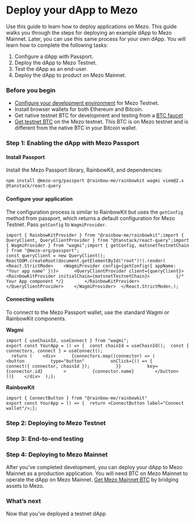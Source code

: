 # Deploy your dApp to Mezo

Use this guide to learn how to deploy applications on Mezo. This guide walks you through the steps for deploying an example dApp to Mezo Mainnet. Later, you can use this same process for your own dApp. You will learn how to complete the following tasks:

1. Configure a dApp with Passport.
2. Deploy the dApp to Mezo Testnet.
3. Test the dApp as an end-user.
4. Deploy the dApp to product on Mezo Mainnet.

### Before you begin <a href="#before-you-begin" id="before-you-begin"></a>

* [Configure your development environment](configure-environment.md) for Mezo Testnet.
* Install browser wallets for both Ethereum and Bitcoin.
* Get native testnet BTC for development and testing from a [BTC faucet](https://bitcoinfaucet.uo1.net/)
* [Get testnet BTC](https://faucet.test.mezo.org/) on the Mezo testnet. This BTC is on Mezo testnet and is different from the native BTC in your Bitcoin wallet.

### Step 1: Enabling the dApp with Mezo Passport <a href="#step-1-enabling-the-dapp-with-mezo-passport" id="step-1-enabling-the-dapp-with-mezo-passport"></a>

#### Install Passport <a href="#install-passport" id="install-passport"></a>

Install the Mezo Passport library, RainbowKit, and dependencies:

```
npm install @mezo-org/passport @rainbow-me/rainbowkit wagmi viem@2.x @tanstack/react-query
```

#### Configure your application <a href="#configure-your-application" id="configure-your-application"></a>

The configuration process is similar to RainbowKit but uses the `getConfig` method from passport, which returns a default configuration for Mezo Testnet. Pass `getConfig` to `WagmiProvider`.

```
import { RainbowKitProvider } from "@rainbow-me/rainbowkit";import { QueryClient, QueryClientProvider } from "@tanstack/react-query";import { WagmiProvider } from "wagmi";import { getConfig, matsnetTestnetChain } from "@mezo-org/passport";
const queryClient = new QueryClient();
ReactDOM.createRoot(document.getElementById("root")!).render(  <React.StrictMode>    <WagmiProvider config={getConfig({ appName: "Your app name" })}>      <QueryClientProvider client={queryClient}>        <RainbowKitProvider initialChain={matsnetTestnetChain}>          {/* Your App component */}        </RainbowKitProvider>      </QueryClientProvider>    </WagmiProvider>  </React.StrictMode>,);
```

#### Connecting wallets <a href="#connecting-wallets" id="connecting-wallets"></a>

To connect to the Mezo Passport wallet, use the standard Wagmi or RainbowKit components.

**Wagmi**

```
import { useChainId, useConnect } from "wagmi";
export const YourApp = () => {  const chainId = useChainId();  const { connectors, connect } = useConnect();
  return (    <div>      {connectors.map((connector) => (        <button          type="button"          onClick={() => {            connect({ connector, chainId });          }}          key={connector.id}        >          {connector.name}        </button>      ))}    </div>  );};
```

**RainbowKit**

```
import { ConnectButton } from "@rainbow-me/rainbowkit"
export const YourApp = () => {  return <ConnectButton label="Connect wallet"/>;};
```

### Step 2: Deploying to Mezo Testnet <a href="#step-2-deploying-to-mezo-testnet" id="step-2-deploying-to-mezo-testnet"></a>

### Step 3: End-to-end testing <a href="#step-3-end-to-end-testing" id="step-3-end-to-end-testing"></a>

### Step 4: Deploying to Mezo Mainnet <a href="#step-4-deploying-to-mezo-mainnet" id="step-4-deploying-to-mezo-mainnet"></a>

After you’ve completed development, you can deploy your dApp to Mezo Mainnet as a production application. You will need BTC on Mezo Mainnet to operate the dApp on Mezo Mainnet. [Get Mezo Mainnet BTC](https://deploy-preview-48--mezo-docs.netlify.app/docs/users/getting-started/bridging) by bridging assets to Mezo.

### What’s next <a href="#whats-next" id="whats-next"></a>

Now that you’ve deployed a testnet dApp
